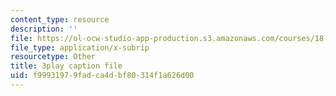 ```yaml
---
content_type: resource
description: ''
file: https://ol-ocw-studio-app-production.s3.amazonaws.com/courses/18-01sc-single-variable-calculus-fall-2010/f99931979fadca4dbf80314f1a626d00_ryLdyDrBfvI.srt
file_type: application/x-subrip
resourcetype: Other
title: 3play caption file
uid: f9993197-9fad-ca4d-bf80-314f1a626d00
---
```

